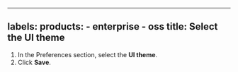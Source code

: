 -----

## labels: products: - enterprise - oss title: Select the UI theme

1. In the Preferences section, select the **UI theme**.
2. Click **Save**.

